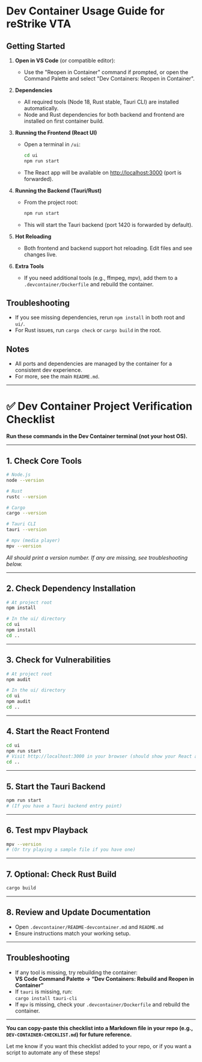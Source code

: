 # Dev Container Usage Guide for reStrike VTA

## Getting Started

1. **Open in VS Code** (or compatible editor):
   - Use the "Reopen in Container" command if prompted, or open the Command Palette and select "Dev Containers: Reopen in Container".

2. **Dependencies**
   - All required tools (Node 18, Rust stable, Tauri CLI) are installed automatically.
   - Node and Rust dependencies for both backend and frontend are installed on first container build.

3. **Running the Frontend (React UI)**
   - Open a terminal in `/ui`:
     ```bash
     cd ui
     npm run start
     ```
   - The React app will be available on [http://localhost:3000](http://localhost:3000) (port is forwarded).

4. **Running the Backend (Tauri/Rust)**
   - From the project root:
     ```bash
     npm run start
     ```
   - This will start the Tauri backend (port 1420 is forwarded by default).

5. **Hot Reloading**
   - Both frontend and backend support hot reloading. Edit files and see changes live.

6. **Extra Tools**
   - If you need additional tools (e.g., ffmpeg, mpv), add them to a `.devcontainer/Dockerfile` and rebuild the container.

## Troubleshooting
- If you see missing dependencies, rerun `npm install` in both root and `ui/`.
- For Rust issues, run `cargo check` or `cargo build` in the root.

## Notes
- All ports and dependencies are managed by the container for a consistent dev experience.
- For more, see the main `README.md`. 

---

# ✅ Dev Container Project Verification Checklist

**Run these commands in the Dev Container terminal (not your host OS).**

---

## 1. Check Core Tools

```bash
# Node.js
node --version

# Rust
rustc --version

# Cargo
cargo --version

# Tauri CLI
tauri --version

# mpv (media player)
mpv --version
```
_All should print a version number. If any are missing, see troubleshooting below._

---

## 2. Check Dependency Installation

```bash
# At project root
npm install

# In the ui/ directory
cd ui
npm install
cd ..
```

---

## 3. Check for Vulnerabilities

```bash
# At project root
npm audit

# In the ui/ directory
cd ui
npm audit
cd ..
```

---

## 4. Start the React Frontend

```bash
cd ui
npm run start
# Visit http://localhost:3000 in your browser (should show your React app)
cd ..
```

---

## 5. Start the Tauri Backend

```bash
npm run start
# (If you have a Tauri backend entry point)
```

---

## 6. Test mpv Playback

```bash
mpv --version
# (Or try playing a sample file if you have one)
```

---

## 7. Optional: Check Rust Build

```bash
cargo build
```

---

## 8. Review and Update Documentation

- Open `.devcontainer/README-devcontainer.md` and `README.md`
- Ensure instructions match your working setup.

---

## Troubleshooting

- If any tool is missing, try rebuilding the container:  
  **VS Code Command Palette → “Dev Containers: Rebuild and Reopen in Container”**
- If `tauri` is missing, run:  
  `cargo install tauri-cli`
- If `mpv` is missing, check your `.devcontainer/Dockerfile` and rebuild the container.

---

**You can copy-paste this checklist into a Markdown file in your repo (e.g., `DEV-CONTAINER-CHECKLIST.md`) for future reference.**

Let me know if you want this checklist added to your repo, or if you want a script to automate any of these steps! 